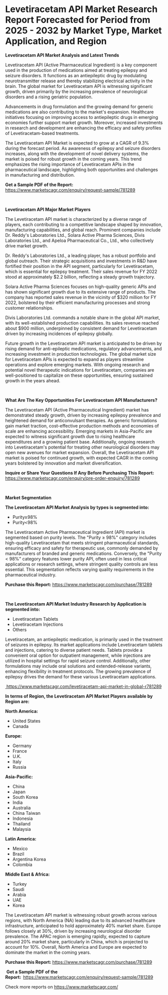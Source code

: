 <p><h1>Levetiracetam API Market Research Report Forecasted for Period from 2025 -  2032 by Market Type, Market Application, and Region</h1></p><p><strong>Levetiracetam API Market Analysis and Latest Trends</strong></p>
<p><p>Levetiracetam API (Active Pharmaceutical Ingredient) is a key component used in the production of medications aimed at treating epilepsy and seizure disorders. It functions as an antiepileptic drug by modulating neurotransmitter release and thereby stabilizing electrical activity in the brain. The global market for Levetiracetam API is witnessing significant growth, driven primarily by the increasing prevalence of neurological disorders and a rising geriatric population. </p><p>Advancements in drug formulation and the growing demand for generic medications are also contributing to the market's expansion. Healthcare initiatives focusing on improving access to antiepileptic drugs in emerging economies further support market growth. Moreover, increased investments in research and development are enhancing the efficacy and safety profiles of Levetiracetam-based treatments.</p><p>The Levetiracetam API Market is expected to grow at a CAGR of 9.3% during the forecast period. As awareness of epilepsy and seizure disorders increases, along with the development of novel delivery systems, the market is poised for robust growth in the coming years. This trend emphasizes the rising importance of Levetiracetam APIs in the pharmaceutical landscape, highlighting both opportunities and challenges in manufacturing and distribution.</p></p>
<p><strong>Get a Sample PDF of the Report:&nbsp;</strong> <a href="https://www.marketscagr.com/enquiry/request-sample/781289?utm_campaign=1869&utm_medium=2&utm_source=Github&utm_content=ia&utm_term=26032025&utm_id=levetiracetam-api">https://www.marketscagr.com/enquiry/request-sample/781289</a></p>
<p>&nbsp;</p>
<p><strong>Levetiracetam API Major Market Players</strong></p>
<p><p>The Levetiracetam API market is characterized by a diverse range of players, each contributing to a competitive landscape shaped by innovation, manufacturing capabilities, and global reach. Prominent companies include Dr. Reddy's Laboratories Ltd., Solara Active Pharma Sciences, Divis Laboratories Ltd., and Apeloa Pharmaceutical Co., Ltd., who collectively drive market growth.</p><p>Dr. Reddy's Laboratories Ltd., a leading player, has a robust portfolio and global outreach. Their strategic acquisitions and investments in R&D have fortified their position in the API segment, particularly for Levetiracetam, which is essential for epilepsy treatment. Their sales revenue for FY 2022 stood at approximately $2.2 billion, reflecting a steady growth trajectory.</p><p>Solara Active Pharma Sciences focuses on high-quality generic APIs and has shown significant growth due to its extensive range of products. The company has reported sales revenue in the vicinity of $320 million for FY 2022, bolstered by their efficient manufacturing processes and strong customer relationships.</p><p>Divis Laboratories Ltd. commands a notable share in the global API market, with its well-established production capabilities. Its sales revenue reached about $900 million, underpinned by consistent demand for Levetiracetam driven by increasing incidences of epilepsy globally.</p><p>Future growth in the Levetiracetam API market is anticipated to be driven by rising demand for anti-epileptic medications, regulatory advancements, and increasing investment in production technologies. The global market size for Levetiracetam APIs is expected to expand as players streamline operations and explore emerging markets. With ongoing research and potential novel therapeutic indications for Levetiracetam, companies are well-positioned to capitalize on these opportunities, ensuring sustained growth in the years ahead.</p></p>
<p>&nbsp;</p>
<p><strong>What Are The Key Opportunities For Levetiracetam API Manufacturers?</strong></p>
<p><p>The Levetiracetam API (Active Pharmaceutical Ingredient) market has demonstrated steady growth, driven by increasing epilepsy prevalence and heightened demand for anticonvulsant therapies. As generic formulations gain market traction, cost-effective production methods and economies of scale are enhancing accessibility. Emerging markets in Asia-Pacific are expected to witness significant growth due to rising healthcare expenditures and a growing patient base. Additionally, ongoing research into Levetiracetam's potential for treating other neurological disorders may open new avenues for market expansion. Overall, the Levetiracetam API market is poised for continued growth, with expected CAGR in the coming years bolstered by innovation and market diversification.</p></p>
<p><strong>Inquire or Share Your Questions If Any Before Purchasing This Report:</strong> <a href="https://www.marketscagr.com/enquiry/pre-order-enquiry/781289?utm_campaign=1869&utm_medium=2&utm_source=Github&utm_content=ia&utm_term=26032025&utm_id=levetiracetam-api">https://www.marketscagr.com/enquiry/pre-order-enquiry/781289</a></p>
<p>&nbsp;</p>
<p><strong>Market Segmentation</strong></p>
<p><strong>The Levetiracetam API Market Analysis by types is segmented into:</strong></p>
<p><ul><li>Purity≥98%</li><li>Purity<98%</li></ul></p>
<p><p>The Levetiracetam Active Pharmaceutical Ingredient (API) market is segmented based on purity levels. The "Purity ≥ 98%" category includes high-quality Levetiracetam that meets stringent pharmaceutical standards, ensuring efficacy and safety for therapeutic use, commonly demanded by manufacturers of branded and generic medications. Conversely, the "Purity < 98%" category features lower purity API, often used in less critical applications or research settings, where stringent quality controls are less essential. This segmentation reflects varying quality requirements in the pharmaceutical industry.</p></p>
<p><strong>Purchase this Report:&nbsp;</strong><a href="https://www.marketscagr.com/purchase/781289?utm_campaign=1869&utm_medium=2&utm_source=Github&utm_content=ia&utm_term=26032025&utm_id=levetiracetam-api">https://www.marketscagr.com/purchase/781289</a></p>
<p>&nbsp;</p>
<p><strong>The Levetiracetam API Market Industry Research by Application is segmented into:</strong></p>
<p><ul><li>Levetiracetam Tablets</li><li>Levetiracetam Injections</li><li>Others</li></ul></p>
<p><p>Levetiracetam, an antiepileptic medication, is primarily used in the treatment of seizures in epilepsy. Its market applications include Levetiracetam tablets and injections, catering to diverse patient needs. Tablets provide a convenient oral option for outpatient management, while injections are utilized in hospital settings for rapid seizure control. Additionally, other formulations may include oral solutions and extended-release variants, enhancing flexibility in treatment protocols. The growing prevalence of epilepsy drives the demand for these various Levetiracetam applications.</p></p>
<p><a href="https://www.marketscagr.com/levetiracetam-api-market-in-global-r781289?utm_campaign=1869&utm_medium=2&utm_source=Github&utm_content=ia&utm_term=26032025&utm_id=levetiracetam-api">&nbsp;https://www.marketscagr.com/levetiracetam-api-market-in-global-r781289</a></p>
<p><strong>In terms of Region, the Levetiracetam API Market Players available by Region are:</strong></p>
<p>
    <p> <strong> North America: </strong>
        <ul>
            <li>United States</li>
            <li>Canada</li>
        </ul>
        </p> 
    <p> <strong> Europe: </strong>
        <ul>
            <li>Germany</li>
            <li>France</li>
            <li>U.K.</li>
            <li>Italy</li>
            <li>Russia</li>
        </ul>
        </p> 
    <p> <strong> Asia-Pacific: </strong>
        <ul>
            <li>China</li>
            <li>Japan</li>
            <li>South Korea</li>
            <li>India</li>
            <li>Australia</li>
            <li>China Taiwan</li>
            <li>Indonesia</li>
            <li>Thailand</li>
            <li>Malaysia</li>
        </ul>
        </p> 
    <p> <strong> Latin America: </strong>
        <ul>
            <li>Mexico</li>
            <li>Brazil</li>
            <li>Argentina Korea</li>
            <li>Colombia</li>
        </ul>
        </p> 
    <p> <strong> Middle East & Africa: </strong>
        <ul>
            <li>Turkey</li>
            <li>Saudi</li>
            <li>Arabia</li>
            <li>UAE</li>
            <li>Korea</li>
        </ul>
    </p>
    </p>
<p><p>The Levetiracetam API market is witnessing robust growth across various regions, with North America (NA) leading due to its advanced healthcare infrastructure, anticipated to hold approximately 40% market share. Europe follows closely at 30%, driven by increasing neurological disorder prevalence. The APAC region is emerging rapidly, expected to capture around 20% market share, particularly in China, which is projected to account for 10%. Overall, North America and Europe are expected to dominate the market in the coming years.</p></p>
<p><strong>Purchase this Report: </strong><a href="https://www.marketscagr.com/purchase/781289?utm_campaign=1869&utm_medium=2&utm_source=Github&utm_content=ia&utm_term=26032025&utm_id=levetiracetam-api">https://www.marketscagr.com/purchase/781289</a></p>
<p>&nbsp;<strong>Get a Sample PDF of the Report:&nbsp;&nbsp;</strong><a href="https://www.marketscagr.com/enquiry/request-sample/781289?utm_campaign=1869&utm_medium=2&utm_source=Github&utm_content=ia&utm_term=26032025&utm_id=levetiracetam-api">https://www.marketscagr.com/enquiry/request-sample/781289</a></p>
<p><strong></strong></p>
<p>Check more reports on <a href="https://www.marketscagr.com/?utm_campaign=1869&utm_medium=2&utm_source=Github&utm_content=ia&utm_term=26032025&utm_id=levetiracetam-api">https://www.marketscagr.com/</a></p>